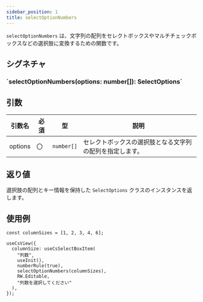 ```yaml
---
sidebar_position: 1
title: selectOptionNumbers
---
```


`selectOptionNumbers` は、文字列の配列をセレクトボックスやマルチチェックボックスなどの選択肢に変換するための関数です。

## シグネチャ

<h3>`selectOptionNumbers(options: number[]): SelectOptions`</h3>

## 引数

| 引数名 | 必須 | 型        | 説明                                                                                   |
| ------ | ---- | --------- | -------------------------------------------------------------------------------------- |
| options| 〇   | `number[]` | セレクトボックスの選択肢となる文字列の配列を指定します。                                |

## 返り値

選択肢の配列とキー情報を保持した `SelectOptions` クラスのインスタンスを返します。

## 使用例

```tsx
const columnSizes = [1, 2, 3, 4, 6];

useCsView({
  columnSize: useCsSelectBoxItem(
    "列数",
    useInit(),
    numberRule(true),
    selectOptionNumbers(columnSizes),
    RW.Editable,
    "列数を選択してください"
  ),
});
